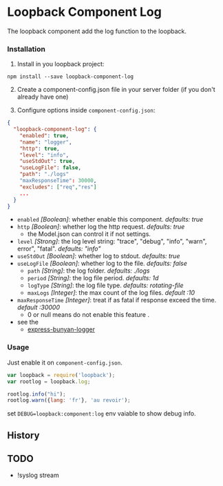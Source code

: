 # Loopback Component Log

The loopback component add the log function to the loopback.


### Installation

1. Install in you loopback project:

  `npm install --save loopback-component-log`

2. Create a component-config.json file in your server folder (if you don't already have one)

3. Configure options inside `component-config.json`:

  ```json
  {
    "loopback-component-log": {
      "enabled": true,
      "name": "logger",
      "http": true,
      "level": "info",
      "useStdOut": true,
      "useLogFile": false,
      "path": "./logs"
      "maxResponseTime": 30000,
      "excludes": ["req","res"]
      ...
    }
  }
  ```
  - `enabled` *[Boolean]*: whether enable this component. *defaults: true*
  - `http` *[Boolean]*: whether log the http request. *defaults: true*
    * the Model.json can control it if not settings.
  - `level` *[Strong]*: the log level string: "trace", "debug", "info", "warn", error", "fatal". *defaults: "info"*
  - `useStdOut` *[Boolean]*: whether log to stdout. *defaults: true*
  - `useLogFile` *[Boolean]*: whether log to the file. *defaults: false*
    - `path` *[String]*: the log folder. *defaults: ./logs*
    - `period` *[String]*: the log file period. *defaults: 1d*
    - `logType` *[String]*: the log file type. *defaults: rotating-file*
    - `maxLogs` *[Integer]*: the max count of the log files. *default :10*
  - `maxResponseTime` *[Integer]*: treat if as fatal if response exceed the time. *default :30000*
    * 0 or null means do not enable this feature .
  - see the
    - [express-bunyan-logger](https://github.com/villadora/express-bunyan-logger)

### Usage

Just enable it on `component-config.json`.

```js
var loopback = require('loopback');
var rootlog = loopback.log;

rootlog.info("hi");
rootlog.warn({lang: 'fr'}, 'au revoir');
```

set `DEBUG=loopback:component:log` env vaiable to show debug info.

## History

## TODO

+ !syslog stream
